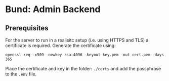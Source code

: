 # Bund: Admin Backend

## Prerequisites

For the server to run in a realisitc setup (i.e. using HTTPS and TLS) a certificate is required. Generate the certificate using:

```
openssl req -x509 -newkey rsa:4096 -keyout key.pem -out cert.pem -days 365
```

Place the certificate and key in the folder: `./certs` and add the passphrase to the `.env` file.
